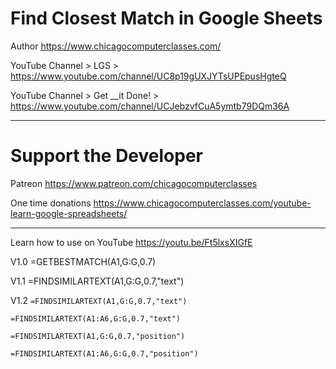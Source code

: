 # Find Closest Match in Google Sheets

Author https://www.chicagocomputerclasses.com/

YouTube Channel > LGS > https://www.youtube.com/channel/UC8p19gUXJYTsUPEpusHgteQ

YouTube Channel > Get __it Done! > https://www.youtube.com/channel/UCJebzvfCuA5ymtb79DQm36A

-----------------------------------------------

# Support the Developer

Patreon https://www.patreon.com/chicagocomputerclasses

One time donations https://www.chicagocomputerclasses.com/youtube-learn-google-spreadsheets/

-----------------------------------------------

Learn how to use on YouTube https://youtu.be/Ft5lxsXIGfE

V1.0
=GETBESTMATCH(A1,G:G,0.7)

V1.1
=FINDSIMILARTEXT(A1,G:G,0.7,"text")

V1.2
<code>=FINDSIMILARTEXT(A1,G:G,0.7,"text")<br/>
=FINDSIMILARTEXT(A1:A6,G:G,0.7,"text")<br/>
=FINDSIMILARTEXT(A1,G:G,0.7,"position")<br/>
=FINDSIMILARTEXT(A1:A6,G:G,0.7,"position")</code>
